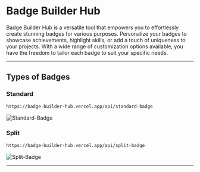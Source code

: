 # Badge Builder Hub
Badge Builder Hub is a versatile tool that empowers you to effortlessly create stunning badges for various purposes. Personalize your badges to showcase achievements, highlight skills, or add a touch of uniqueness to your projects. With a wide range of customization options available, you have the freedom to tailor each badge to suit your specific needs.

---

## Types of Badges

### Standard

```md
https://badge-builder-hub.vercel.app/api/standard-badge
```

![Standard-Badge](https://badge-builder-hub.vercel.app/api/standard-badge)

### Split

```md
https://badge-builder-hub.vercel.app/api/split-badge
```

![Split-Badge](https://badge-builder-hub.vercel.app/api/split-badge)

---